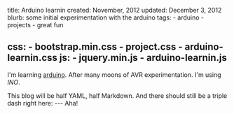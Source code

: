 title: Arduino learnin
created: November, 2012
updated: December 3, 2012
blurb: some initial experimentation with the arduino
tags:
    - arduino
    - projects
    - great fun

css:
    - bootstrap.min.css
    - project.css
    - arduino-learnin.css
js:
    - jquery.min.js
    - arduino-learnin.js
---

I'm learning [arduino](http://arduino.cc).
After many moons of AVR experimentation.
I'm using _INO_.

This blog will be half YAML, half Markdown.
And there should still be a triple dash right here: ---
Aha!
